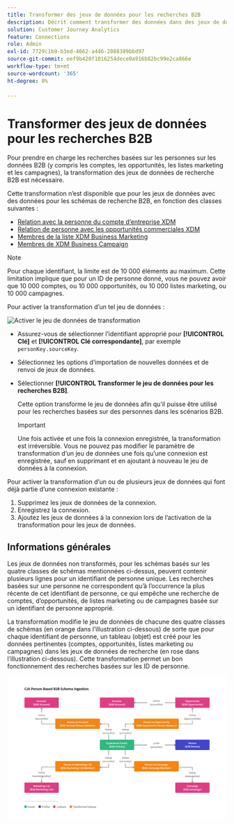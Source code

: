 ```yaml
---
title: Transformer des jeux de données pour les recherches B2B
description: Décrit comment transformer des données dans des jeux de données de schémas de recherche B2B spécifiques.
solution: Customer Journey Analytics
feature: Connections
role: Admin
exl-id: 7729c1b9-b3ed-4662-a446-2088389bbd97
source-git-commit: eef9b420f1016254dece0a916b82bc99e2ca866e
workflow-type: tm+mt
source-wordcount: '365'
ht-degree: 0%

---
```


# Transformer des jeux de données pour les recherches B2B

Pour prendre en charge les recherches basées sur les personnes sur les données B2B (y compris les comptes, les opportunités, les listes marketing et les campagnes), la transformation des jeux de données de recherche B2B est nécessaire.

Cette transformation n’est disponible que pour les jeux de données avec des données pour les schémas de recherche B2B, en fonction des classes suivantes :

* [Relation avec la personne du compte d’entreprise XDM](https://experienceleague.adobe.com/en/docs/experience-platform/xdm/classes/b2b/business-account-person-relation)
* [Relation de personne avec les opportunités commerciales XDM](https://experienceleague.adobe.com/en/docs/experience-platform/xdm/classes/b2b/business-opportunity-person-relation)
* [Membres de la liste XDM Business Marketing](https://experienceleague.adobe.com/en/docs/experience-platform/xdm/classes/b2b/business-marketing-list-members)
* [Membres de XDM Business Campaign](https://experienceleague.adobe.com/en/docs/experience-platform/xdm/classes/b2b/business-campaign-members)

>[!NOTE]
>
>Pour chaque identifiant, la limite est de 10 000 éléments au maximum. Cette limitation implique que pour un ID de personne donné, vous ne pouvez avoir que 10 000 comptes, ou 10 000 opportunités, ou 10 000 listes marketing, ou 10 000 campagnes.


Pour activer la transformation d’un tel jeu de données :

![Activer le jeu de données de transformation](assets/transform-dataset.gif)

* Assurez-vous de sélectionner l’identifiant approprié pour **[!UICONTROL Clé]** et **[!UICONTROL Clé correspondante]**, par exemple `personKey.sourceKey`.

* Sélectionnez les options d’importation de nouvelles données et de renvoi de jeux de données.

* Sélectionner **[!UICONTROL Transformer le jeu de données pour les recherches B2B]**.

  Cette option transforme le jeu de données afin qu’il puisse être utilisé pour les recherches basées sur des personnes dans les scénarios B2B.


  >[!IMPORTANT]
  >
  >Une fois activée et une fois la connexion enregistrée, la transformation est irréversible. Vous ne pouvez pas modifier le paramètre de transformation d’un jeu de données une fois qu’une connexion est enregistrée, sauf en supprimant et en ajoutant à nouveau le jeu de données à la connexion.

Pour activer la transformation d’un ou de plusieurs jeux de données qui font déjà partie d’une connexion existante :

1. Supprimez les jeux de données de la connexion.
1. Enregistrez la connexion.
1. Ajoutez les jeux de données à la connexion lors de l’activation de la transformation pour les jeux de données.

## Informations générales

Les jeux de données non transformés, pour les schémas basés sur les quatre classes de schémas mentionnées ci-dessus, peuvent contenir plusieurs lignes pour un identifiant de personne unique. Les recherches basées sur une personne ne correspondent qu’à l’occurrence la plus récente de cet identifiant de personne, ce qui empêche une recherche de comptes, d’opportunités, de listes marketing ou de campagnes basée sur un identifiant de personne approprié.

La transformation modifie le jeu de données de chacune des quatre classes de schémas (en orange dans l’illustration ci-dessous) de sorte que pour chaque identifiant de personne, un tableau (objet) est créé pour les données pertinentes (comptes, opportunités, listes marketing ou campagnes) dans les jeux de données de recherche (en rose dans l’illustration ci-dessous). Cette transformation permet un bon fonctionnement des recherches basées sur les ID de personne.

![Schémas B2B](./assets/b2b-schemas.svg)
